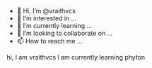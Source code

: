 - 👋 Hi, I’m @vraithvcs
- 👀 I’m interested in ...
- 🌱 I’m currently learning ...
- 💞️ I’m looking to collaborate on ...
- 📫 How to reach me ...

<!---
vraithvcs/vraithvcs is a ✨ special ✨ repository because its `README.md` (this file) appears on your GitHub profile.
You can click the Preview link to take a look at your changes.
--->
hi, l am vraithvcs
l am currently learning phyton

